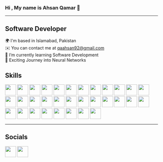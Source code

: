 ### Hi , My name is Ahsan Qamar 👋
---

## Software Developer

🌍  I'm based in Islamabad, Pakistan <br>
✉️  You can contact me at qaahsan92@gmail.com <br>
🌱  I’m currently learning Software Development <br>
🧠  Exciting Journey into Neural Networks <br>

## Skills

[<img src="https://raw.githubusercontent.com/danielcranney/readme-generator/main/public/icons/skills/c-colored.svg" width="36" height="36">](https://docs.microsoft.com/en-us/cpp/?view=msvc-170)
[<img src="https://raw.githubusercontent.com/danielcranney/readme-generator/main/public/icons/skills/cplusplus-colored.svg" width="36" height="36">](https://docs.microsoft.com/en-us/cpp/?view=msvc-170)
[<img src="https://raw.githubusercontent.com/danielcranney/readme-generator/main/public/icons/skills/csharp-colored.svg" width="36" height="36">](https://docs.microsoft.com/en-us/dotnet/csharp/)
[<img src="https://raw.githubusercontent.com/danielcranney/readme-generator/main/public/icons/skills/dart-colored.svg" width="36" height="36">](https://dart.dev/)
[<img src="https://raw.githubusercontent.com/danielcranney/readme-generator/main/public/icons/skills/java-colored.svg" width="36" height="36">](https://www.java.com/)
[<img src="https://raw.githubusercontent.com/danielcranney/readme-generator/main/public/icons/skills/javascript-colored.svg" width="36" height="36">](https://developer.mozilla.org/en-US/docs/Web/JavaScript)
[<img src="https://raw.githubusercontent.com/danielcranney/readme-generator/main/public/icons/skills/kotlin-colored.svg" width="36" height="36">](https://kotlinlang.org/)
[<img src="https://raw.githubusercontent.com/danielcranney/readme-generator/main/public/icons/skills/php-colored.svg" width="36" height="36">](https://www.php.net/)
[<img src="https://raw.githubusercontent.com/danielcranney/readme-generator/main/public/icons/skills/python-colored.svg" width="36" height="36">](https://www.python.org/)
[<img src="https://raw.githubusercontent.com/danielcranney/readme-generator/main/public/icons/skills/typescript-colored.svg" width="36" height="36">](https://www.typescriptlang.org/)
[<img src="https://raw.githubusercontent.com/danielcranney/readme-generator/main/public/icons/skills/html5-colored.svg" width="36" height="36">](https://developer.mozilla.org/en-US/docs/Web/HTML)
[<img src="https://raw.githubusercontent.com/danielcranney/readme-generator/main/public/icons/skills/react-colored.svg" width="36" height="36">](https://reactjs.org/)
[<img src="https://raw.githubusercontent.com/danielcranney/readme-generator/main/public/icons/skills/nextjs-colored.svg" width="36" height="36">](https://nextjs.org/)
[<img src="https://raw.githubusercontent.com/danielcranney/readme-generator/main/public/icons/skills/jquery-colored.svg" width="36" height="36">](https://jquery.com/)
[<img src="https://raw.githubusercontent.com/danielcranney/readme-generator/main/public/icons/skills/css3-colored.svg" width="36" height="36">](https://developer.mozilla.org/en-US/docs/Web/CSS)
[<img src="https://raw.githubusercontent.com/danielcranney/readme-generator/main/public/icons/skills/sass-colored.svg" width="36" height="36">](https://sass-lang.com/)
[<img src="https://raw.githubusercontent.com/danielcranney/readme-generator/main/public/icons/skills/tailwindcss-colored.svg" width="36" height="36">](https://tailwindcss.com/)
[<img src="https://raw.githubusercontent.com/danielcranney/readme-generator/main/public/icons/skills/bootstrap-colored.svg" width="36" height="36">](https://getbootstrap.com/)
[<img src="https://raw.githubusercontent.com/danielcranney/readme-generator/main/public/icons/skills/material-ui-colored.svg" width="36" height="36">](https://mui.com/)
[<img src="https://raw.githubusercontent.com/danielcranney/readme-generator/main/public/icons/skills/redux-colored.svg" width="36" height="36">](https://redux.js.org/)
[<img src="https://raw.githubusercontent.com/danielcranney/readme-generator/main/public/icons/skills/webpack-colored.svg" width="36" height="36">](https://webpack.js.org/)
[<img src="https://raw.githubusercontent.com/danielcranney/readme-generator/main/public/icons/skills/express-colored.svg" width="36" height="36">](https://expressjs.com/)
[<img src="https://raw.githubusercontent.com/danielcranney/readme-generator/main/public/icons/skills/nodejs-colored.svg" width="36" height="36">](https://nodejs.org/)
[<img src="https://raw.githubusercontent.com/danielcranney/readme-generator/main/public/icons/skills/oracle-colored.svg" width="36" height="36">](https://www.oracle.com/)
[<img src="https://raw.githubusercontent.com/danielcranney/readme-generator/main/public/icons/skills/mongodb-colored.svg" width="36" height="36">](https://www.mongodb.com/)
[<img src="https://raw.githubusercontent.com/danielcranney/readme-generator/main/public/icons/skills/mysql-colored.svg" width="36" height="36">](https://www.mysql.com/)
[<img src="https://raw.githubusercontent.com/danielcranney/readme-generator/main/public/icons/skills/postgresql-colored.svg" width="36" height="36">](https://www.postgresql.org/)
[<img src="https://raw.githubusercontent.com/danielcranney/readme-generator/main/public/icons/skills/firebase-colored.svg" width="36" height="36">](https://firebase.google.com/)
[<img src="https://raw.githubusercontent.com/danielcranney/readme-generator/main/public/icons/skills/heroku-colored.svg" width="36" height="36">](https://www.heroku.com/)
[<img src="https://raw.githubusercontent.com/danielcranney/readme-generator/main/public/icons/skills/flask-colored.svg" width="36" height="36">](https://flask.palletsprojects.com/)
[<img src="https://raw.githubusercontent.com/danielcranney/readme-generator/main/public/icons/skills/supabase-colored.svg" width="36" height="36">](https://supabase.io/)
[<img src="https://raw.githubusercontent.com/danielcranney/readme-generator/main/public/icons/skills/flutter-colored.svg" width="36" height="36">](https://flutter.dev/)

---
## Socials

[<img src="https://raw.githubusercontent.com/danielcranney/readme-generator/main/public/icons/socials/linkedin.svg" width="36" height="36">](https://github.com/AhsanQamr)
[<img src="https://raw.githubusercontent.com/danielcranney/readme-generator/main/public/icons/socials/twitter.svg" width="36" height="36">](https://www.linkedin.com/in/ahsan-qamar-ba38ab21b/)



<!--
**AhsanQamr/AhsanQamr** is a ✨ _special_ ✨ repository because its `README.md` (this file) appears on your GitHub profile.

Here are some ideas to get you started:

- 🔭 I’m currently working on ...
- 🌱 I’m currently learning ...
- 👯 I’m looking to collaborate on ...
- 🤔 I’m looking for help with ...
- 💬 Ask me about ...
- 📫 How to reach me: ...
- 😄 Pronouns: ...
- ⚡ Fun fact: ...
-->
